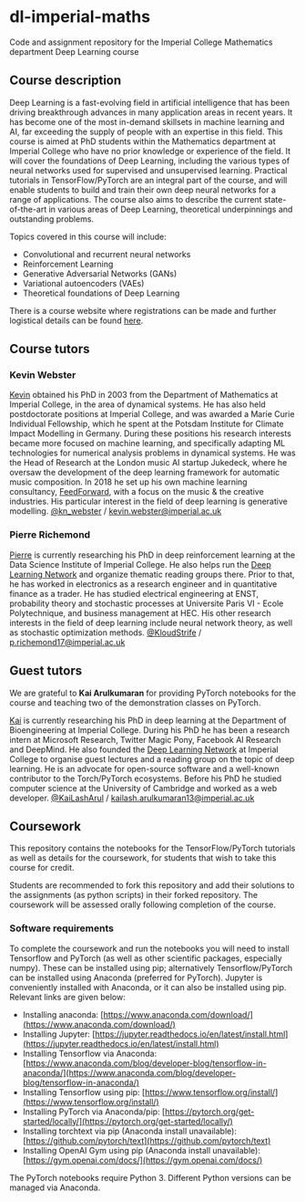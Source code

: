 # dl-imperial-maths
Code and assignment repository for the Imperial College Mathematics department Deep Learning course

## Course description

Deep Learning is a fast-evolving field in artificial intelligence that has been driving breakthrough advances in many application areas in recent years. It has become one of the most in-demand skillsets in machine learning and AI, far exceeding the supply of people with an expertise in this field. This course is aimed at PhD students within the Mathematics department at Imperial College who have no prior knowledge or experience of the field. It will cover the foundations of Deep Learning, including the various types of neural networks used for supervised and unsupervised learning. Practical tutorials in TensorFlow/PyTorch are an integral part of the course, and will enable students to build and train their own deep neural networks for a range of applications. The course also aims to describe the current state-of-the-art in various areas of Deep Learning, theoretical underpinnings and outstanding problems.

Topics covered in this course will include: 

* Convolutional and recurrent neural networks
* Reinforcement Learning
* Generative Adversarial Networks (GANs)
* Variational autoencoders (VAEs)
* Theoretical foundations of Deep Learning

There is a course website where registrations can be made and further logistical details can be found [here](https://www.deeplearningmathematics.com).

## Course tutors

### Kevin Webster

[Kevin](https://www.linkedin.com/in/kevin-webster-095aba59/) obtained his PhD in 2003 from the Department of Mathematics at Imperial College, in the area of dynamical systems. He has also held postdoctorate positions at Imperial College, and was awarded a Marie Curie Individual Fellowship, which he spent at the Potsdam Institute for Climate Impact Modelling in Germany. During these positions his research interests became more focused on machine learning, and specifically adapting ML technologies for numerical analysis problems in dynamical systems. He was the Head of Research at the London music AI startup Jukedeck, where he oversaw the development of the deep learning framework for automatic music composition. In 2018 he set up his own machine learning consultancy, [FeedForward](http://www.feedforwardai.com/), with a focus on the music & the creative industries. His particular interest in the field of deep learning is generative modelling. [@kn_webster](https://twitter.com/kn_webster) / [kevin.webster@imperial.ac.uk](mailto:kevin.webster@imperial.ac.uk)

### Pierre Richemond

[Pierre](https://www.linkedin.com/in/pierre-h-richemond-2353683/) is currently researching his PhD in deep reinforcement learning at the Data Science Institute of Imperial College. He also helps run the [Deep Learning Network](http://www.dlnetwork.org/) and organize thematic reading groups there. Prior to that, he has worked in electronics as a research engineer and in quantitative finance as a trader. He has studied electrical engineering at ENST, probability theory and stochastic processes at Universite Paris VI - Ecole Polytechnique, and business management at HEC. His other research interests in the field of deep learning include neural network theory, as well as stochastic optimization methods. [@KloudStrife](https://twitter.com/KloudStrife) / [p.richemond17@imperial.ac.uk](mailto:p.richemond17@imperial.ac.uk)

## Guest tutors

We are grateful to **Kai Arulkumaran** for providing PyTorch notebooks for the course and teaching two of the demonstration classes on PyTorch.

[Kai](https://www.linkedin.com/in/kailasharul) is currently researching his PhD in deep learning at the Department of Bioengineering at Imperial College. During his PhD he has been a research intern at Microsoft Research, Twitter Magic Pony, Facebook AI Research and DeepMind. He also founded the [Deep Learning Network](http://dlnetwork.org) at Imperial College to organise guest lectures and a reading group on the topic of deep learning. He is an advocate for open-source software and a well-known contributor to the Torch/PyTorch ecosystems. Before his PhD he studied computer science at the University of Cambridge and worked as a web developer. [@KaiLashArul](https://twitter.com/KaiLashArul) / [kailash.arulkumaran13@imperial.ac.uk](mailto:kailash.arulkumaran13@imperial.ac.uk)

## Coursework

This repository contains the notebooks for the TensorFlow/PyTorch tutorials as well as details for the coursework, for students that wish to take this course for credit. 

Students are recommended to fork this repository and add their solutions to the assignments (as python scripts) in their forked repository. The coursework will be assessed orally following completion of the course.

### Software requirements

To complete the coursework and run the notebooks you will need to install Tensorflow and PyTorch (as well as other scientific packages, especially numpy). These can be installed using pip; alternatively Tensorflow/PyTorch can be installed using Anaconda (preferred for PyTorch). Jupyter is conveniently installed with Anaconda, or it can also be installed using pip. Relevant links are given below:

* Installing anaconda: [https://www.anaconda.com/download/](https://www.anaconda.com/download/)
* Installing Jupyter: [https://jupyter.readthedocs.io/en/latest/install.html](https://jupyter.readthedocs.io/en/latest/install.html)
* Installing Tensorflow via Anaconda: [https://www.anaconda.com/blog/developer-blog/tensorflow-in-anaconda/](https://www.anaconda.com/blog/developer-blog/tensorflow-in-anaconda/)
* Installing Tensorflow using pip: [https://www.tensorflow.org/install/](https://www.tensorflow.org/install/)
* Installing PyTorch via Anaconda/pip: [https://pytorch.org/get-started/locally/](https://pytorch.org/get-started/locally/)
* Installing torchtext via pip (Anaconda install unavailable): [https://github.com/pytorch/text](https://github.com/pytorch/text)
* Installing OpenAI Gym using pip (Anaconda install unavailable): [https://gym.openai.com/docs/](https://gym.openai.com/docs/)

The PyTorch notebooks require Python 3. Different Python versions can be managed via Anaconda.
